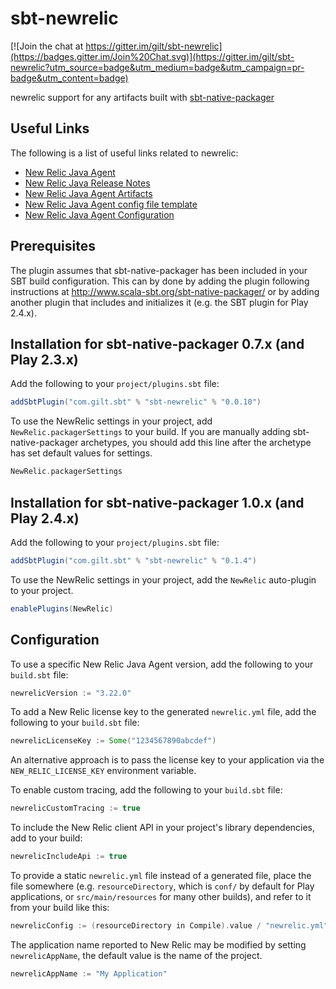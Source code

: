 sbt-newrelic
=============

[![Join the chat at https://gitter.im/gilt/sbt-newrelic](https://badges.gitter.im/Join%20Chat.svg)](https://gitter.im/gilt/sbt-newrelic?utm_source=badge&utm_medium=badge&utm_campaign=pr-badge&utm_content=badge)

newrelic support for any artifacts built with [sbt-native-packager](https://github.com/sbt/sbt-native-packager)

Useful Links
-------------

The following is a list of useful links related to newrelic:

* [New Relic Java Agent](https://docs.newrelic.com/docs/agents/java-agent)
* [New Relic Java Release Notes](https://docs.newrelic.com/docs/release-notes/agent-release-notes/java-release-notes)
* [New Relic Java Agent Artifacts](http://download.newrelic.com/newrelic/java-agent/newrelic-agent/)
* [New Relic Java Agent config file template](https://docs.newrelic.com/sites/default/files/atoms/files/newrelic.yml)
* [New Relic Java Agent Configuration](https://docs.newrelic.com/docs/agents/java-agent/configuration/java-agent-configuration-config-file)

Prerequisites
-------------
The plugin assumes that sbt-native-packager has been included in your SBT build configuration.
This can by done by adding the plugin following instructions at http://www.scala-sbt.org/sbt-native-packager/ or by adding
another plugin that includes and initializes it (e.g. the SBT plugin for Play 2.4.x).


Installation for sbt-native-packager 0.7.x (and Play 2.3.x)
------------

Add the following to your `project/plugins.sbt` file:

```scala
addSbtPlugin("com.gilt.sbt" % "sbt-newrelic" % "0.0.10")
```

To use the NewRelic settings in your project, add `NewRelic.packagerSettings` to your build. If you are manually adding sbt-native-packager
archetypes, you should add this line after the archetype has set default values for settings.

```scala
NewRelic.packagerSettings
```


Installation for sbt-native-packager 1.0.x (and Play 2.4.x)
------------

Add the following to your `project/plugins.sbt` file:

```scala
addSbtPlugin("com.gilt.sbt" % "sbt-newrelic" % "0.1.4")
```

To use the NewRelic settings in your project, add the `NewRelic` auto-plugin to your project.

```scala
enablePlugins(NewRelic)
```


Configuration
-------------

To use a specific New Relic Java Agent version, add the following to your `build.sbt` file:

```scala
newrelicVersion := "3.22.0"
```

To add a New Relic license key to the generated `newrelic.yml` file, add the following to your `build.sbt` file:

```scala
newrelicLicenseKey := Some("1234567890abcdef")
```

An alternative approach is to pass the license key to your application via the `NEW_RELIC_LICENSE_KEY` environment variable.

To enable custom tracing, add the following to your `build.sbt` file:

```scala
newrelicCustomTracing := true
```

To include the New Relic client API in your project's library dependencies, add to your build:

```scala
newrelicIncludeApi := true
```

To provide a static `newrelic.yml` file instead of a generated file, place the
file somewhere (e.g. `resourceDirectory`, which is `conf/` by default for Play
applications, or `src/main/resources` for many other builds), and refer to it
from your build like this:

```scala
newrelicConfig := (resourceDirectory in Compile).value / "newrelic.yml"
```

The application name reported to New Relic may be modified by setting `newrelicAppName`, the default value is the name of the project.

```scala
newrelicAppName := "My Application"
```
